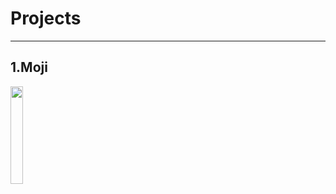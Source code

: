 <h1>Projects</h1>
<hr>
<h2>1.Moji</h2>
<img width="20%" height="20%" src="https://raw.githubusercontent.com/yumm-b612/moji.py/main/utils/assets/moji/moji_hd.png"/>
